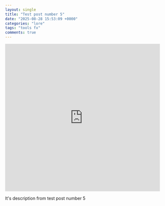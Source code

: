 ```yaml
---
layout: single
title: "Test post number 5"
date: "2025-08-28 15:53:09 +0000"
categories: "lore"
tags: "tools fx"
comments: true
---
```


<iframe 
  src="https://drive.google.com/file/d/1WS-UHxkiLTNM0CvPgDW4LY-NbA3kNxQr/preview" 
  style="width:100%; max-width:640px; height:480px; border:none;" 
  allow="autoplay">
</iframe>

It's description from test post number 5
